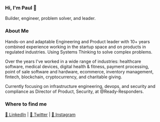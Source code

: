 ### Hi, I'm Paul 👋

Builder, engineer, problem solver, and leader.

### About Me

Hands-on and adaptable Engineering and Product leader with 10+ years combined experience working in the startup space and on products in regulated industries. Using Systems Thinking to solve complex problems.

Over the years I've worked in a wide range of industries: healthcare software, medical devices, digital health & fitness, payment processing, point of sale software and hardware, ecommerce, inventory management, fintech, blockchain, cryptocurrency, and charitable giving.

Currently focusing on infrastructure engineering, devops, and security and compliance as Director of Product, Security, at @Ready-Responders.

### Where to find me

[💼 LinkedIn](https://www.linkedin.com/in/pauljforyt) | [🤖 Twitter](https://twitter.com/pauly4it) | [📸 Instagram](https://www.instagram.com/pauly4it)
